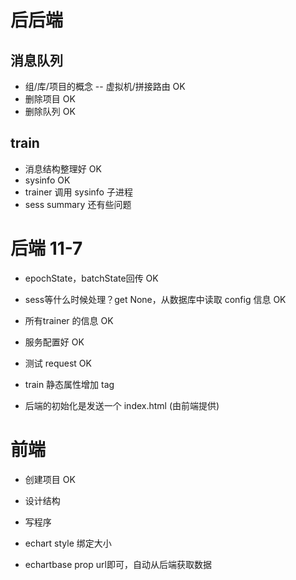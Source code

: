 

# 后后端

## 消息队列
* 组/库/项目的概念 -- 虚拟机/拼接路由 OK
* 删除项目 OK
* 删除队列 OK

## train
* 消息结构整理好 OK
* sysinfo OK
* trainer 调用 sysinfo 子进程
* sess summary 还有些问题



# 后端 11-7

* epochState，batchState回传 OK
* sess等什么时候处理？get None，从数据库中读取 config 信息 OK

* 所有trainer 的信息 OK
* 服务配置好 OK
* 测试 request OK

* train 静态属性增加 tag
* 后端的初始化是发送一个 index.html (由前端提供)


# 前端
* 创建项目 OK
* 设计结构
* 写程序

* echart style 绑定大小
* echartbase prop url即可，自动从后端获取数据

